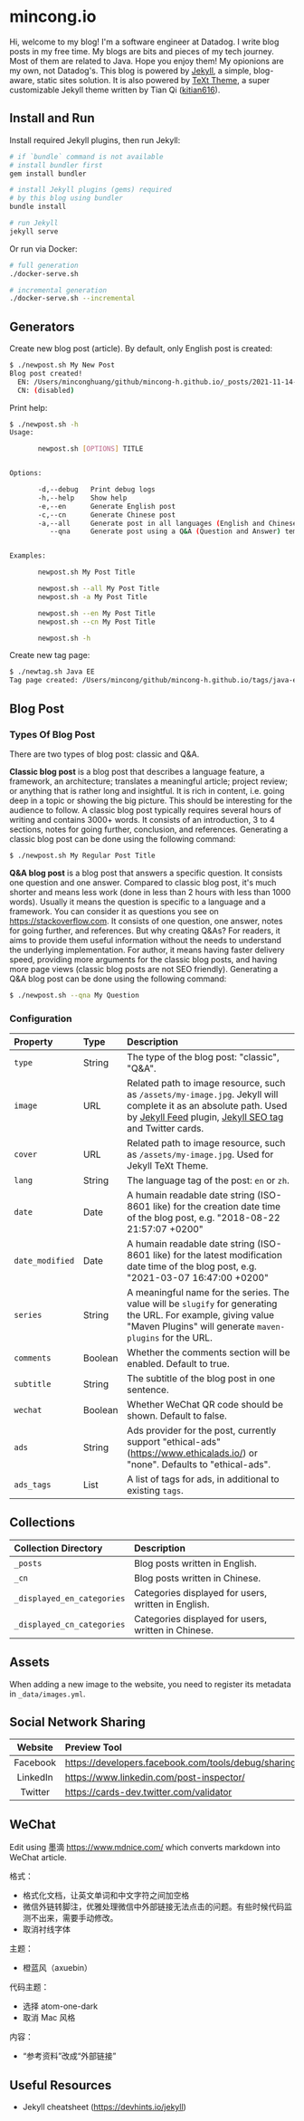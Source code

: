 # mincong.io

Hi, welcome to my blog! I'm a software engineer at Datadog. I write blog posts in
my free time. My blogs are bits and pieces of my tech journey. Most of them are
related to Java. Hope you enjoy them! My opionions are my own, not Datadog's.
This blog is powered by [Jekyll][1], a simple, blog-aware, static
sites solution. It is also powered by [TeXt
Theme](https://github.com/kitian616/jekyll-TeXt-theme), a super customizable
Jekyll theme written by Tian Qi ([kitian616](https://github.com/kitian616)).

## Install and Run

Install required Jekyll plugins, then run Jekyll:

```sh
# if `bundle` command is not available
# install bundler first
gem install bundler

# install Jekyll plugins (gems) required
# by this blog using bundler
bundle install

# run Jekyll
jekyll serve
```

Or run via Docker:

```sh
# full generation
./docker-serve.sh

# incremental generation
./docker-serve.sh --incremental
```

## Generators

Create new blog post (article). By default, only English post is created:

```sh
$ ./newpost.sh My New Post
Blog post created!
  EN: /Users/minconghuang/github/mincong-h.github.io/_posts/2021-11-14-my-new-post.md
  CN: (disabled)
```

Print help:

```sh
$ ./newpost.sh -h
Usage:

       newpost.sh [OPTIONS] TITLE


Options:

       -d,--debug   Print debug logs
       -h,--help    Show help
       -e,--en      Generate English post
       -c,--cn      Generate Chinese post
       -a,--all     Generate post in all languages (English and Chinese)
          --qna     Generate post using a Q&A (Question and Answer) template


Examples:

       newpost.sh My Post Title

       newpost.sh --all My Post Title
       newpost.sh -a My Post Title

       newpost.sh --en My Post Title
       newpost.sh --cn My Post Title

       newpost.sh -h
```

Create new tag page:

```sh
$ ./newtag.sh Java EE
Tag page created: /Users/mincong/github/mincong-h.github.io/tags/java-ee.md
```

## Blog Post

### Types Of Blog Post

There are two types of blog post: classic and Q&A.

**Classic blog post** is a blog post that describes a language feature, a framework,
an architecture; translates a meaningful article; project review; or anything
that is rather long and insightful. It is rich in
content, i.e. going deep in a topic or showing the big picture. This should be
interesting for the audience to follow. A classic blog post typically requires
several hours of writing and contains 3000+ words. It consists of an
introduction, 3 to 4 sections, notes for going further, conclusion, and
references. Generating a classic blog post can be done using the following
command:

```sh
$ ./newpost.sh My Regular Post Title
```

**Q&A blog post** is a blog post that answers a specific question. It consists
one question and one answer. Compared to classic blog post, it's much shorter
and means less work (done in less than 2 hours with less than 1000 words).
Usually it means the question is specific to a language and a framework. You can
consider it as questions you see on <https://stackoverflow.com>.
It consists of one question, one answer, notes for
going further, and references. But why creating Q&As?
For readers, it aims to provide them useful information without the needs to understand the
underlying implementation. For author, it means having faster delivery speed,
providing more
arguments for the classic blog posts, and having more page views (classic blog posts
are not SEO friendly). Generating a Q&A blog post can be done using the
following command:

```sh
$ ./newpost.sh --qna My Question
```

### Configuration

Property | Type | Description
:--- | :--- | :---
`type` | String | The type of the blog post: "classic", "Q&A".
`image` | URL | Related path to image resource, such as `/assets/my-image.jpg`. Jekyll will complete it as an absolute path. Used by [Jekyll Feed](https://github.com/jekyll/jekyll-feed#optional-front-matter) plugin, [Jekyll SEO tag](https://github.com/jekyll/jekyll-seo-tag/blob/master/docs/advanced-usage.md) and Twitter cards.
`cover` | URL | Related path to image resource, such as `/assets/my-image.jpg`. Used for Jekyll TeXt Theme.
`lang` | String | The language tag of the post: `en` or `zh`.
`date` | Date | A humain readable date string (ISO-8601 like) for the creation date time of the blog post, e.g. "2018-08-22 21:57:07 +0200"
`date_modified` | Date | A humain readable date string (ISO-8601 like) for the latest modification date time of the blog post, e.g. "2021-03-07 16:47:00 +0200"
`series` | String | A meaningful name for the series. The value will be `slugify` for generating the URL. For example, giving value "Maven Plugins" will generate `maven-plugins` for the URL.
`comments` | Boolean | Whether the comments section will be enabled. Default to true.
`subtitle` | String | The subtitle of the blog post in one sentence.
`wechat` | Boolean | Whether WeChat QR code should be shown. Default to false.
`ads` | String | Ads provider for the post, currently support "ethical-ads" (<https://www.ethicalads.io/>) or "none". Defaults to "ethical-ads".
`ads_tags` | List | A list of tags for ads, in additional to existing `tags`.

## Collections

Collection Directory       | Description
:------------------------- | :----------
`_posts`                   | Blog posts written in English.
`_cn`                      | Blog posts written in Chinese.
`_displayed_en_categories` | Categories displayed for users, written in English.
`_displayed_cn_categories` | Categories displayed for users, written in Chinese.

## Assets

When adding a new image to the website, you need to register its metadata in
`_data/images.yml`.

## Social Network Sharing

Website | Preview Tool
:---: | :---
Facebook | <https://developers.facebook.com/tools/debug/sharing/>
LinkedIn | <https://www.linkedin.com/post-inspector/>
Twitter | <https://cards-dev.twitter.com/validator>

## WeChat

Edit using 墨滴 https://www.mdnice.com/ which converts markdown into WeChat
article.

格式：

- 格式化文档，让英文单词和中文字符之间加空格
- 微信外链转脚注，优雅处理微信中外部链接无法点击的问题。有些时候代码监测不出来，需要手动修改。
- 取消衬线字体

主题：

- 橙蓝风（axuebin）

代码主题：

- 选择 atom-one-dark
- 取消 Mac 风格

内容：

- “参考资料”改成“外部链接”

## Useful Resources

- Jekyll cheatsheet (<https://devhints.io/jekyll>)

[1]: https://jekyllrb.com/
[json-ld]: https://json-ld.org/
[lang]: https://developer.mozilla.org/en-US/docs/Web/HTML/Global_attributes/lang
